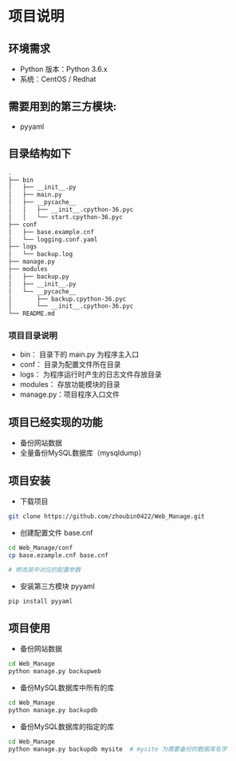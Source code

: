 # 项目说明
## 环境需求
* Python 版本：Python 3.6.x
* 系统：CentOS / Redhat

## 需要用到的第三方模块:
* pyyaml

## 目录结构如下
```bash
.
├── bin
│   ├── __init__.py
│   ├── main.py
│   ├── __pycache__
│   │   ├── __init__.cpython-36.pyc
│   │   └── start.cpython-36.pyc
├── conf
│   ├── base.example.cnf
│   └── logging.conf.yaml
├── logs
│   └── backup.log
├── manage.py
├── modules
│   ├── backup.py
│   ├── __init__.py
│   └── __pycache__
│       ├── backup.cpython-36.pyc
│       └── __init__.cpython-36.pyc
└── README.md
```

### 项目目录说明
* bin： 目录下的 main.py 为程序主入口
* conf： 目录为配置文件所在目录
* logs： 为程序运行时产生的日志文件存放目录
* modules： 存放功能模块的目录
* manage.py：项目程序入口文件

## 项目已经实现的功能
* 备份网站数据
* 全量备份MySQL数据库（mysqldump）


## 项目安装
* 下载项目
```bash
git clone https://github.com/zhoubin0422/Web_Manage.git
```

* 创建配置文件 base.cnf
```bash
cd Web_Manage/conf
cp base.ezample.cnf base.cnf

# 修改其中对应的配置参数
```

* 安装第三方模块 pyyaml
```bash
pip install pyyaml
```

## 项目使用
* 备份网站数据
```bash
cd Web_Manage
python manage.py backupweb
```

* 备份MySQL数据库中所有的库
```bash
cd Web_Manage
python manage.py backupdb

```

* 备份MySQL数据库的指定的库
```bash
cd Web_Manage
python manage.py backupdb mysite  # mysite 为需要备份的数据库名字
```
